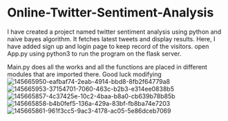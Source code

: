 # Online-Twitter-Sentiment-Analysis
I have created a project named twitter sentiment analysis using python and naive bayes algorithm. It fetches latest tweets and display results. Here, I have added sign up and login page to keep record of the visitors.
open App.py using python3 to run the program on the flask server.

Main.py does all the works and all the functions are placed in different modules that are imported there. Good luck modifying
![145665950-eafbaf74-2eab-4914-bbd8-8fb2f64779a8](https://user-images.githubusercontent.com/65806783/145719471-1f640ffa-56f1-4417-ae7a-87ba334cd712.png)
![145665953-37154701-7060-463c-b2b3-e314ee0838b5](https://user-images.githubusercontent.com/65806783/145719508-5eb09f1a-fded-4e7e-a289-c38c6f376baa.png)
![145665857-4c37425e-10c2-4baa-b8a0-cb639b78b85b](https://user-images.githubusercontent.com/65806783/145719521-1138613f-47ea-4145-8ad0-90c63839fb42.png)
![145665858-b4b0fef5-136a-429a-83bf-fb8ba74e7203](https://user-images.githubusercontent.com/65806783/145719560-a3430072-cdf1-4756-b4b6-5cff1ba3bc24.png)
![145665861-961f3cc5-9ac3-4178-ac05-5e86dceb7069](https://user-images.githubusercontent.com/65806783/145719577-d5908599-9773-45bf-891a-d28b9757dfe2.png)
